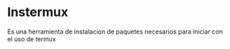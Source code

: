 # Instermux
Es una herramienta de instalacion de paquetes necesarios para iniciar con el uso de termux
